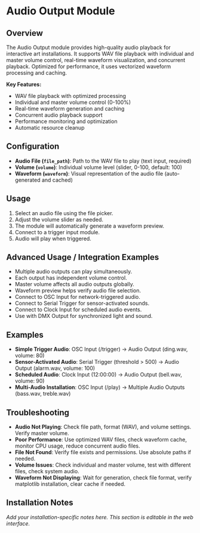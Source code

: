 # Audio Output Module

## Overview
The Audio Output module provides high-quality audio playback for interactive art installations. It supports WAV file playback with individual and master volume control, real-time waveform visualization, and concurrent playback. Optimized for performance, it uses vectorized waveform processing and caching.

**Key Features:**
- WAV file playback with optimized processing
- Individual and master volume control (0-100%)
- Real-time waveform generation and caching
- Concurrent audio playback support
- Performance monitoring and optimization
- Automatic resource cleanup

## Configuration
- **Audio File (`file_path`)**: Path to the WAV file to play (text input, required)
- **Volume (`volume`)**: Individual volume level (slider, 0-100, default: 100)
- **Waveform (`waveform`)**: Visual representation of the audio file (auto-generated and cached)

## Usage
1. Select an audio file using the file picker.
2. Adjust the volume slider as needed.
3. The module will automatically generate a waveform preview.
4. Connect to a trigger input module.
5. Audio will play when triggered.

## Advanced Usage / Integration Examples
- Multiple audio outputs can play simultaneously.
- Each output has independent volume control.
- Master volume affects all audio outputs globally.
- Waveform preview helps verify audio file selection.
- Connect to OSC Input for network-triggered audio.
- Connect to Serial Trigger for sensor-activated sounds.
- Connect to Clock Input for scheduled audio events.
- Use with DMX Output for synchronized light and sound.

## Examples
- **Simple Trigger Audio**: OSC Input (/trigger) → Audio Output (ding.wav, volume: 80)
- **Sensor-Activated Audio**: Serial Trigger (threshold > 500) → Audio Output (alarm.wav, volume: 100)
- **Scheduled Audio**: Clock Input (12:00:00) → Audio Output (bell.wav, volume: 90)
- **Multi-Audio Installation**: OSC Input (/play) → Multiple Audio Outputs (bass.wav, treble.wav)

## Troubleshooting
- **Audio Not Playing**: Check file path, format (WAV), and volume settings. Verify master volume.
- **Poor Performance**: Use optimized WAV files, check waveform cache, monitor CPU usage, reduce concurrent audio files.
- **File Not Found**: Verify file exists and permissions. Use absolute paths if needed.
- **Volume Issues**: Check individual and master volume, test with different files, check system audio.
- **Waveform Not Displaying**: Wait for generation, check file format, verify matplotlib installation, clear cache if needed.

## Installation Notes
*Add your installation-specific notes here. This section is editable in the web interface.* 